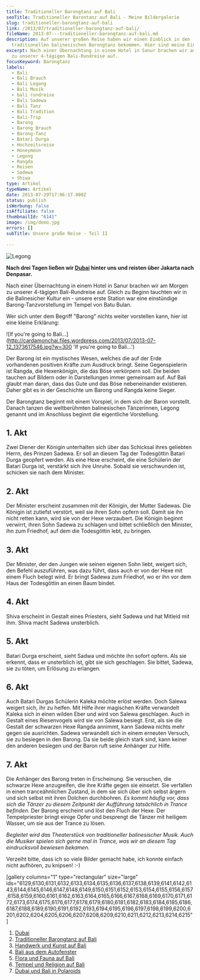 ```yaml
---
title: Traditioneller Barongtanz auf Bali
seoTitle: Traditioneller Barontanz auf Bali - Meine Bildergalerie
slug: traditioneller-barongtanz-auf-bali
link: /2013/07/traditioneller-barongtanz-auf-bali/
fileName: 2013-07---traditioneller-barongtanz-auf-bali.md
description: Auf unserer großen Reise haben wir einen Einblick in den
  traditionellen balinesischen Barongtanz bekommen. Hier sind meine Eindrücke.
excerpt: Nach einer Übernachtung in einem Hotel in Sanur brachen wir am Morgen
  zu unserer 4-tägigen Bali-Rundreise auf.
focusKeyword: Barongtanz
labels:
  - Bali
  - Bali Brauch
  - Bali Legong
  - Bali Musik
  - bali rundreise
  - Bali Sadewa
  - Bali Tanz
  - Bali Tradition
  - Bali-Trip
  - Barong
  - Barong Brauch
  - Barong-Tanz
  - Batari Durga
  - Hochzeitsreise
  - Honeymoon
  - Legong
  - Rangda
  - Reisen
  - Sadewa
  - Shiwa
type: Artikel
typeName: Artikel
date: 2013-07-29T17:06:17.000Z
status: publish
isWerbung: false
isAffiliate: false
thumbnailId: "6141"
image: /img/demo.jpg
errors: []
subTitle: Unsere große Reise - Teil II
  
---
```


![Legong](http://cardamonchai.files.wordpress.com/2013/07/2013-07-12_1373620697.jpg?w=300 "Legong")

**Nach drei Tagen ließen wir [Dubai](/2013/07/29/unsere-grose-reise/) hinter uns
und reisten über Jakarta nach Denpasar.**

Nach einer Übernachtung in einem Hotel in Sanur brachen wir am Morgen zu unserer
4-tägigen Bali-Rundreise auf. Gleich zu Beginn tauchten wir in die Balinesicher
Kultur ein - unsere erste Station war eine einstündige Barong-Tanzvorstellung im
Tempel von Batu Bulan.

Wer sich unter dem Begriff "Barong" nichts weiter vorstellen kann, hier ist eine
kleine Erklärung:

![If you're going to Bali...](http://cardamonchai.files.wordpress.com/2013/07/2013-07-12_1373617546.jpg?w=300
'If you're going to Bali...')

Der Barong ist ein mystisches Wesen, welches die auf der Erde vorhandenen
positiven Kräfte zum Ausdruck bringt. Seine Gegenspielerin ist Rangda, die
Hexenkönigin, die das Böse verkörpern soll. Die beiden tauchen auf Bildern oder
in Darstellungen immer gemeinsam auf. Auf Bali glaubt man daran, dass das Gute
und das Böse nebeneinander existieren. Daher gibt es in der Geschichte um Barong
und Rangda keine Sieger.

Der Barongtanz beginnt mit einem Vorspiel, in dem sich der Baron vorstellt.
Danach tanzen die weltberühmten balinesischen Tänzerinnen, Legong genannt und im
Anschluss beginnt die eigentliche Vorstellung.

## 1. Akt

Zwei Diener der Königin unterhalten sich über das Schicksal ihres geliebten
Herrn, des Prinzen Sadewa. Er soll an diesem Tag der Todesgöttin Batari Durga
geopfert werden. Als eine Hexe erscheint, die eine Schülerin der Batari Durga
ist, verstärkt sich ihre Unruhe. Sobald sie verschwunden ist, schicken sie nach
dem Minister.

## 2. Akt

Der Minister erscheint zusammen mit der Königin, der Mutter Sadewas. Die Königin
ist zutiefst verstört, weil sie ihren Sohn opfern soll. Damit sie ihn nicht
retten kann, wird sie von der Hexe verzaubert. Die Königin beginnt verwirrt,
ihren Sohn Sadewa zu schlagen und bittet schließlich den Minister, ihn zum
Friedhof, auf dem die Todesgöttin lebt, zu bringen.

## 3. Akt

Der Minister, der den Jungen wie seinen eigenen Sohn liebt, weigert sich, den
Befehl auszuführen, was dazu führt, dass auch er von der Hexe mit einem Fluch
belegt wird. Er bringt Sadewa zum Friedhof, wo er ihn vor dem Haus der
Todesgöttin an einen Baum bindet.

## 4. Akt

Shiva erscheint in Gestalt eines Priesters, sieht Sadewa und hat Mitleid mit
ihm. Shiva macht Sadewa unsterblich.

## 5. Akt

Batari Durga erscheint, sieht Sadwa und möchte ihn sofort opfern. Als sie
erkennt, dass er unsterblich ist, gibt sie sich geschlagen. Sie bittet, Sadewa,
sie zu töten, um Erlösung zu erlangen.

## 6. Akt

Auch Batari Durgas Schülerin Kaleka möchte erlöst werden. Doch Salewa weigert
sich, ihr zu helfen. Mit Hilfe ihrer magischen Kräfte verwandelt Kaleka sich in
einen wilden Eber und wird von Salewa geschlagen. Auch in Gestalt eines
Riesenvogels wird sie von Salewa besiegt. Erst, als sie die Gestalt der
schwarzen Hexe Rangda annimmt, kann Sadewa nichts mehr gegen sie ausrichten.
Sadewa verwandelt sich in einem erneuten Versuch, sie zu besiegen in den Barong.
Da sie beide gleich stark sind, kann keiner den anderen besiegen und der Baron
ruft seine Anhänger zur Hilfe.

## 7. Akt

Die Anhänger des Barong treten in Erscheinung. Sie versuchen, die schwarze Hexe
anzugreifen, die ihre Kräfte gegen sie einsetzt. Sie verfallen in einen
tranceähnlichen Zustand, in dem sie sich über sich selbst ärgern und sich selbst
mit ihren Dolchen durchbohren. _Es kommt häufig vor, dass sich die Tänzer zu
diesem Zeitpunkt der Aufführung tatsächlich in Trance befinden._ Der Barong
erscheint und löst den Fluch der Hexe. Der Tempelpriester bringt einige Opfer
und besprengt die Tänzer mit heiligem Wasser, um sie aus der Trance zu lösen.

_Begleitet wird das Theaterstück von traditioneller balinesischer Musik. Auch
die Musiker spielen sich gerne mal in Trance, was wir an diesem Tag
eindrucksvoll bewiesen bekamen._

Verzeiht bitte, dass ich so viele Bilder gemacht habe, ich konnte einfach nicht
aufhören, zu knipsen! :-)

[gallery columns="1" type="rectangular" size="large"
ids="6129,6130,6131,6132,6133,6134,6135,6136,6137,6138,6139,6141,6142,6143,6144,6145,6146,6147,6148,6149,6150,6151,6152,6153,6154,6155,6156,6157,6158,6159,6160,6161,6162,6163,6164,6165,6166,6167,6168,6169,6170,6171,6172,6173,6174,6175,6176,6177,6178,6179,6180,6181,6182,6183,6184,6185,6186,6187,6188,6189,6190,6191,6192,6193,6194,6195,6196,6197,6198,6199,6200,6201,6202,6204,6205,6206,6207,6208,6209,6210,6211,6212,6213,6214,6215"]

1.  [Dubai](/2013/08/dubai-und-bali-in-polaroids)
1.  [Traditioneller Barongtanz auf Bali](/2013/07/traditioneller-barong-tanz-auf-bali/)
1.  [Handwerk und Kunst auf Bali](/2013/08/handwerk-und-kunst-auf-bali/)
1.  [Bali aus dem Autofenster](/2013/08/bali-aus-dem-autofenster/)
1.  [Flora und Fauna auf Bali](/2013/08/flora-fauna-ackerbau-und-viehzucht-auf-bali/)
1.  [Tempel und Religion auf Bali](http://2013/08/tempel-und-religion-auf-bali/)
1.  [Dubai und Bali in Polaroids](/2013/08/dubai-und-bali-in-polaroids/)

  